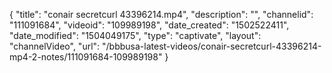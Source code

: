 {
    "title": "conair secretcurl 43396214.mp4",
    "description": "",
    "channelid": "111091684",
    "videoid": "109989198",
    "date_created": "1502522411",
    "date_modified": "1504049175",
    "type": "captivate",
    "layout": "channelVideo",
    "url": "\/bbbusa-latest-videos\/conair-secretcurl-43396214-mp4-2-notes\/111091684-109989198"
}